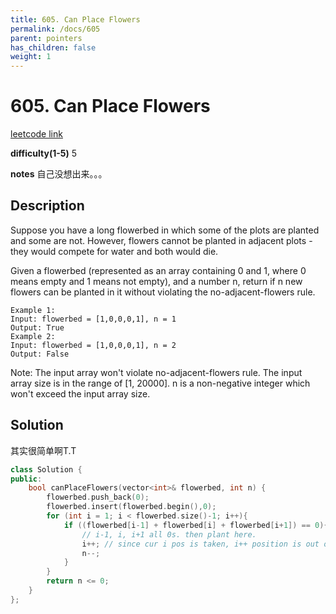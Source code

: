 ```yaml
---
title: 605. Can Place Flowers
permalink: /docs/605
parent: pointers
has_children: false
weight: 1
---
```

# 605. Can Place Flowers

[leetcode link](https://leetcode.com/problems/can-place-flowers/)

**difficulty(1-5)**
5

**notes**
自己没想出来。。。

## Description

Suppose you have a long flowerbed in which some of the plots are planted and some are not. However, flowers cannot be planted in adjacent plots - they would compete for water and both would die.

Given a flowerbed (represented as an array containing 0 and 1, where 0 means empty and 1 means not empty), and a number n, return if n new flowers can be planted in it without violating the no-adjacent-flowers rule.

```
Example 1:
Input: flowerbed = [1,0,0,0,1], n = 1
Output: True
Example 2:
Input: flowerbed = [1,0,0,0,1], n = 2
Output: False
```

Note:
The input array won't violate no-adjacent-flowers rule.
The input array size is in the range of [1, 20000].
n is a non-negative integer which won't exceed the input array size.

## Solution

其实很简单啊T.T

```c++
class Solution {
public:
    bool canPlaceFlowers(vector<int>& flowerbed, int n) {
        flowerbed.push_back(0);
        flowerbed.insert(flowerbed.begin(),0);
        for (int i = 1; i < flowerbed.size()-1; i++){
            if ((flowerbed[i-1] + flowerbed[i] + flowerbed[i+1]) == 0){
                // i-1, i, i+1 all 0s. then plant here. 
                i++; // since cur i pos is taken, i++ position is out of consideration!
                n--;
            }
        }
        return n <= 0;
    }
};
```

<!-- 
Default label
{: .label }

Blue label
{: .label .label-blue }

Stable
{: .label .label-green }

New release
{: .label .label-purple }

Coming soon
{: .label .label-yellow }

Deprecated
{: .label .label-red } -->
